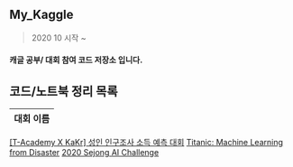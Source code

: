 ## My_Kaggle
> 2020 10 시작 ~ 

#### 캐글 공부/ 대회 참여 코드 저장소 입니다. 

## 코드/노트북 정리 목록 
대회 이름|
|:---:|
[[T-Academy X KaKr] 성인 인구조사 소득 예측 대회](https://www.kaggle.com/c/kakr-4th-competition)
[Titanic: Machine Learning from Disaster](https://www.kaggle.com/c/titanic)
[2020 Sejong AI Challenge](https://github.com/SejongAI-Challenge/2020.AI.Challenge)


